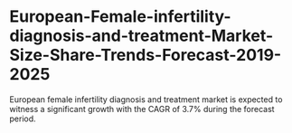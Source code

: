 # European-Female-infertility-diagnosis-and-treatment-Market-Size-Share-Trends-Forecast-2019-2025
European female infertility diagnosis and treatment market is expected to witness a significant growth with the CAGR of 3.7% during the forecast period. 
